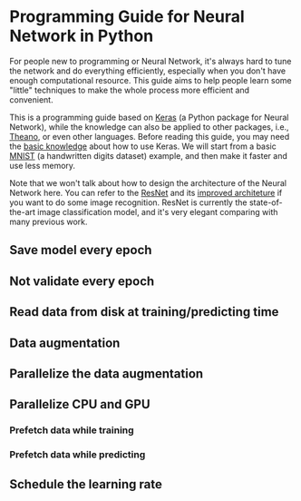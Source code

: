 # Programming Guide for Neural Network in Python
For people new to programming or Neural Network, it's always hard to tune the network and do everything efficiently, especially when you don't have enough computational resource.
This guide aims to help people learn some "little" techniques to make the whole process more efficient and convenient.

This is a programming guide based on [Keras](https://keras.io/) (a Python package for Neural Network), while the knowledge can also be applied to other packages, i.e., [Theano](https://deeplearning.net/software/theano/), or even other languages.
Before reading this guide, you may need the [basic knowledge](https://keras.io/#getting-started-30-seconds-to-keras) about how to use Keras.
We will start from a basic [MNIST](https://yann.lecun.com/exdb/mnist/) (a handwritten digits dataset) example, and then make it faster and use less memory.

Note that we won't talk about how to design the architecture of the Neural Network here.
You can refer to the [ResNet](https://arxiv.org/abs/1512.03385) and its [improved architeture](https://arxiv.org/abs/1603.05027) if you want to do some image recognition.
ResNet is currently the state-of-the-art image classification model, and it's very elegant comparing with many previous work.

## Save model every epoch
## Not validate every epoch
## Read data from disk at training/predicting time
## Data augmentation
## Parallelize the data augmentation
## Parallelize CPU and GPU
### Prefetch data while training
### Prefetch data while predicting
## Schedule the learning rate
